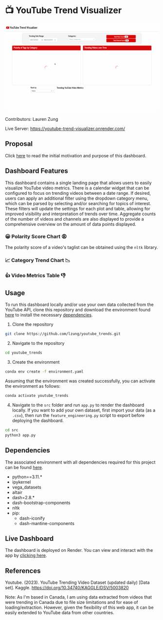 # 📺 YouTube Trend Visualizer

![Demo](img/dash_dashboard.gif)

Contributors: Lauren Zung

Live Server: https://youtube-trend-visualizer.onrender.com/

## Proposal

Click [here](https://github.com/UBC-MDS/trending_youtube_viz_R/blob/main/reports/proposal.md) to read the initial motivation and purpose of this dashboard.

## Dashboard Features

This dashboard contains a single landing page that allows users to easily visualize YouTube video metrics. There is a calendar widget that can be configured to focus on trending videos between a date range. If desired, users can apply an additional filter using the dropdown category menu, which can be parsed by selecting and/or searching for topics of interest. These filters will update the settings for each plot and table, allowing for improved visibility and interpretation of trends over time. Aggregate counts of the number of videos and channels are also displayed to provide a comprehensive overview on the amount of data points displayed.

### 😀 Polarity Score Chart 😩

The polarity score of a video's taglist can be obtained using the `nltk` library.

### 📈 Category Trend Chart 📉

### 👍 Video Metrics Table 👎

## Usage

To run this dashboard locally and/or use your own data collected from the YouTube API, clone this repository and download the environment found [here](https://github.com/lzung/youtube_trends/blob/main/environment.yaml) to install the necessary [dependencies](#dependencies).

1. Clone the repository

```bash
git clone https://github.com/lzung/youtube_trends.git
```

2. Navigate to the repository

```bash
cd youtube_trends
```

3. Create the environment

```bash
conda env create -f environment.yaml
```

Assuming that the environment was created successfully, you can activate the environment as follows:

```bash
conda activate youtube_trends
```

4. Navigate to the `src` folder and run `app.py` to render the dashboard locally. If you want to add your own dataset, first import your data (as a `.csv`), then run the `feature_engineering.py` script to export before deploying the dashboard.

```bash
cd src
python3 app.py
```

## Dependencies

The associated environment with all dependencies required for this project can be found [here](https://github.com/lzung/youtube_trends/blob/main/environment.yaml).
- python==3.11.*
- ipykernel
- vega_datasets
- altair
- dash=2.8.*
- dash-bootstrap-components
- nltk
- pip:
    - dash-iconify
    - dash-mantine-components

## Live Dashboard

The dashboard is deployed on Render. You can view and interact with the app by [clicking here](https://youtube-trend-visualizer.onrender.com/).

## References

Youtube. (2023). YouTube Trending Video Dataset (updated daily) [Data set]. Kaggle. https://doi.org/10.34740/KAGGLE/DSV/5003820

Note: As I'm based in Canada, I am using data extracted from videos that were trending in Canada due to file size limitations and for ease of loading/extraction. However, given the flexibility of this web app, it can be easily extended to YouTube data from other countries.
